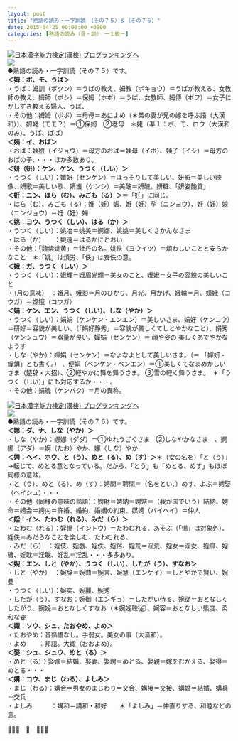 ```yaml
---
layout: post
title: "熟語の読み・一字訓読　（その７５）＆（その７６）"
date: 2015-04-25 00:00:00 +0900
categories: [熟語の読み（音・訓）　ー１級－]
---
```


[![](/syuusyuu9701/assets/images/熟語の読み・一字訓読-（その７５）＆（その７６）-br_c_3028_1.gif)](http://blog.with2.net/link.php?1659096:3028 "日本漢字能力検定(漢検) ブログランキングへ")[日本漢字能力検定(漢検) ブログランキングへ](http://blog.with2.net/link.php?1659096:3028)  
![](/syuusyuu9701/assets/images/熟語の読み・一字訓読-（その７５）＆（その７６）-4bc73845779bb9393d5161a7d5220727.png)  
●熟語の読み・一字訓読（その７５）です。  
**＜姆：ボ、モ、うば＞**  
・うば：姆訓（ボクン）＝うばの教え、姆教（ボキョウ）＝うばが教える、女教師の教え、姆師（ボシ）＝保姆（ホボ）＝うば、女教師、姆傅（ボフ）＝女子にかしずき教える婦人、うば、  
・その他：姆姆（ボボ）＝母母＝あによめ（＊弟の妻が兄の嫁を呼ぶ語（大漢和））、姆姥（モモ？）＝①保姆　②老母　＊姥（凖１：ボ、モ、ロウ（大漢和のみ）、うば、ばば）  
**＜姨：イ、おば＞**  
・おば：姨娘（イジョウ）＝母方のおば＝姨母（イボ）、姨子（イシ）＝母方のおばの子、・・・ほか多数あり。  
**＜妍（姸）：ケン、ゲン、うつく（しい）＞**  
・うつく（しい）：孅妍（センケン）＝ほっそりして美しい、妍影＝美しい映像、妍歌＝美しい歌、妍蚩（ケンシ）＝美醜＝妍醜。妍粧、「妍姿艶質」  
**＜姙：ニン、はら（む）、みごも（る）＞**＝「妊」に同じ。  
・はら（む）、みごも（る）：姙（妊）娠、姙（妊）孕（ニンヨウ）、姙（妊）娘（ニンジョウ）＝姙（妊）婦  
**＜姚：ヨウ、うつく（しい）、はる（か）＞**  
・うつく（しい）：姚冶＝姚美＝婀娜、姚姚＝美しくさかんなさま  
・はる（か）　　：姚遠＝はるかにとおい  
・その他：「魏紫姚黄」＝牡丹の名。姚佚（ヨウイツ）＝煩わしいことと安らかなこと　＊「姚」は煩労、「佚」は安佚の意。  
**＜娥：ガ、うつく（しい）＞**  
・うつく（しい）：娥輝＝娥眉光輝＝美女のこと、娥娥＝女子の容貌の美しいこと  
・（月の意味）　：娥月、娥影＝月のひかり、月光、月かげ、娥輪＝月、姮娥（コウガ）＝嫦娥（コウガ）  
**＜娟：ケン、エン、うつく（しい）、しな（やか）＞**  
・うつく（しい）：娟娟（ケンケン・エンエン）＝美しいさま、娟好（ケンコウ）＝研好＝容貌が美しい、（「娟好静秀」＝容貌が美しくてしとやかなこと）、娟秀（ケンシュウ）＝器量が良い、嬋娟（センケン）＝ 顔や姿の 美しくあでやかなようす  
・しな（やか）：嬋娟（センケン）＝なよなよとして美しいさま。（＝ 「嬋妍・蟬蜎」とも書く。） 、便娟（ベンケン・ベンエン）＝①美しくてなまめかしいさま（楚辞・大招）、②軽やかに舞を舞うさま。 ③雪の軽く舞うさま。　＊「うつく（しい）」にも対応するか・・・。  
・その他：娟魄（ケンパク）＝月の異称。  
  
[![](/syuusyuu9701/assets/images/熟語の読み・一字訓読-（その７５）＆（その７６）-br_c_3028_1.gif)](http://blog.with2.net/link.php?1659096:3028 "日本漢字能力検定(漢検) ブログランキングへ")[日本漢字能力検定(漢検) ブログランキングへ](http://blog.with2.net/link.php?1659096:3028)  
![](/syuusyuu9701/assets/images/熟語の読み・一字訓読-（その７５）＆（その７６）-a7e91b1b0e945900881acaa63400ad41.png)  
●熟語の読み・一字訓読（その７６）です。  
**＜娜：ダ、ナ、しな（やか）＞**  
・しな（やか）：娜娜（ダダ）＝①ゆれうごくさま　②しなやかなさま　、婀娜（アダ）＝婀（たお）やか、娜（しな）やか  
**＜娉：ヘイ、ホウ、と（う）、めと（る）、め（す）＞**＊（女の名を）「と（う）」→転じて、めとる意となっている。だから、「とう」も「めとる、めす」もほぼ同様の意味。  
・と（う）、めと（る）、め（す）：娉問＝聘問＝（名をとい、）めす、よぶ＝娉娶（ヘイシュ）・・・  
・その他（同様の意味の熟語）：娉財＝娉納＝娉幣＝（我が国でいう）結納、娉命＝娉会＝娉内＝許婚、婚約、婚姻の約束、媒娉（バイヘイ）＝仲人  
**＜婬：イン、たわむ（れる）、みだ（ら）＞**  
・たわむ（れる）：婬愓（イントウ）＝たわむれる、あそぶ（「愓」は対象外）、婬佚＝みだらなことを楽しむ、たわむれる、  
・みだ（ら）　：婬伎、婬戯、婬佚、婬俗、婬荒＝淫荒、婬女＝淫女、婬靡、婬穢、婬耽＝淫耽、婬乱＝淫乱・・・多多あり。  
**＜婉：エン、しと（やか）、うつく（しい）、したが（う）、すなお＞**  
・しと（やか）　：婉辞＝婉曲＝婉言、婉慧（エンケイ）＝しとやかで賢い、婉曼  
・うつく（しい）：婉奕、婉麗、婉秀  
・したが（う）、すなお：婉御（エンギョ）＝したがい侍る、婉従＝おとなしくしたがう、婉娩＝おとなしくすなお（＊婉娩聴従）、婉容＝おとなしい態度、柔和な姿  
**＜娵：ソウ、シュ、たおやめ、よめ＞**  
・たおやめ：音熟語なし。手弱女。美女の事（大漢和）。  
・よめ　　：邦語。大娵（おおよめ）。  
**＜娶：シュ、シュウ、めと（る）＞**  
・めと（る）：娶嫁＝結婚、娶妻、娶聘＝めとる、娶親＝嫁をむかえる、娶得＝めとる・・・  
**＜媾：コウ、まじ（わる）、よしみ＞**  
・まじ（わる）：媾合＝男女のまじわり＝交合、媾接＝交接、媾婚＝結婚、媾兵＝交兵  
・よしみ　　　：媾和＝講和・和好　　＊「よしみ」＝仲直りする、和睦などの意。  
  
👋👋👋　🐑　👋👋👋  
  